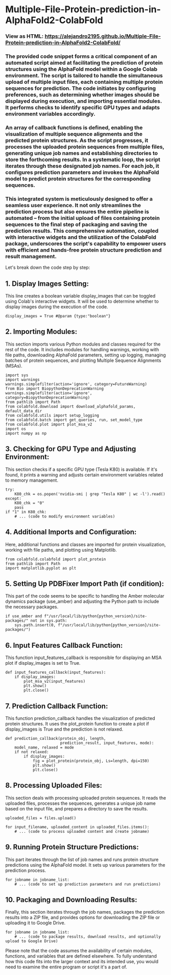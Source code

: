 # Multiple-File-Protein-prediction-in-AlphaFold2-ColabFold
### View as HTML: https://alejandro2195.github.io/Multiple-File-Protein-prediction-in-AlphaFold2-ColabFold/
### The provided code snippet forms a critical component of an automated script aimed at facilitating the prediction of protein structures using the AlphaFold model within a Google Colab environment. The script is tailored to handle the simultaneous upload of multiple input files, each containing multiple protein sequences for prediction. The code initiates by configuring preferences, such as determining whether images should be displayed during execution, and importing essential modules. It performs checks to identify specific GPU types and adapts environment variables accordingly.

### An array of callback functions is defined, enabling the visualization of multiple sequence alignments and the predicted protein structures. As the script progresses, it processes the uploaded protein sequences from multiple files, generating unique job names and establishing directories to store the forthcoming results. In a systematic loop, the script iterates through these designated job names. For each job, it configures prediction parameters and invokes the AlphaFold model to predict protein structures for the corresponding sequences.

### This integrated system is meticulously designed to offer a seamless user experience. It not only streamlines the prediction process but also ensures the entire pipeline is automated – from the initial upload of files containing protein sequences to the final step of packaging and saving the prediction results. This comprehensive automation, coupled with interactive widgets and the utilization of the ColabFold package, underscores the script's capability to empower users with efficient and hands-free protein structure prediction and result management.

Let's break down the code step by step:

## 1. Display Images Setting:
This line creates a boolean variable display_images that can be toggled using Colab's interactive widgets. It will be used to determine whether to display images during the execution of the code.

```{python}
display_images = True #@param {type:"boolean"}
```

## 2. Importing Modules:
This section imports various Python modules and classes required for the rest of the code. It includes modules for handling warnings, working with file paths, downloading AlphaFold parameters, setting up logging, managing batches of protein sequences, and plotting Multiple Sequence Alignments (MSAs).

```{python}
import sys
import warnings
warnings.simplefilter(action='ignore', category=FutureWarning)
from Bio import BiopythonDeprecationWarning
warnings.simplefilter(action='ignore', category=BiopythonDeprecationWarning)
from pathlib import Path
from colabfold.download import download_alphafold_params, default_data_dir
from colabfold.utils import setup_logging
from colabfold.batch import get_queries, run, set_model_type
from colabfold.plot import plot_msa_v2
import os
import numpy as np
```

## 3. Checking for GPU Type and Adjusting Environment:
This section checks if a specific GPU type (Tesla K80) is available. If it's found, it prints a warning and adjusts certain environment variables related to memory management.

```{python}
try:
    K80_chk = os.popen('nvidia-smi | grep "Tesla K80" | wc -l').read()
except:
    K80_chk = "0"
    pass
if "1" in K80_chk:
    # ... (code to modify environment variables)

```

## 4. Additional Imports and Configuration:
Here, additional functions and classes are imported for protein visualization, working with file paths, and plotting using Matplotlib.

```{python}
from colabfold.colabfold import plot_protein
from pathlib import Path
import matplotlib.pyplot as plt

```

## 5. Setting Up PDBFixer Import Path (if condition):
This part of the code seems to be specific to handling the Amber molecular dynamics package (use_amber) and adjusting the Python path to include the necessary packages.

```{python}
if use_amber and f"/usr/local/lib/python{python_version}/site-packages/" not in sys.path:
    sys.path.insert(0, f"/usr/local/lib/python{python_version}/site-packages/")
```

## 6. Input Features Callback Function:
This function input_features_callback is responsible for displaying an MSA plot if display_images is set to True.

```{python}
def input_features_callback(input_features):  
    if display_images:    
        plot_msa_v2(input_features)
        plt.show()
        plt.close()
```

## 7. Prediction Callback Function:
This function prediction_callback handles the visualization of predicted protein structures. It uses the plot_protein function to create a plot if display_images is True and the prediction is not relaxed.

```{python}
def prediction_callback(protein_obj, length,
                        prediction_result, input_features, mode):
    model_name, relaxed = mode
    if not relaxed:
        if display_images:
            fig = plot_protein(protein_obj, Ls=length, dpi=150)
            plt.show()
            plt.close()
```

## 8. Processing Uploaded Files:
This section deals with processing uploaded protein sequences. It reads the uploaded files, processes the sequences, generates a unique job name based on the input file, and prepares a directory to save the results.

```{python}
uploaded_files = files.upload()

for input_filename, uploaded_content in uploaded_files.items():
    # ... (code to process uploaded content and create jobname)
```

## 9. Running Protein Structure Predictions:
This part iterates through the list of job names and runs protein structure predictions using the AlphaFold model. It sets up various parameters for the prediction process.

```{python}
for jobname in jobname_list:
    # ... (code to set up prediction parameters and run predictions)
```

## 10. Packaging and Downloading Results:
Finally, this section iterates through the job names, packages the prediction results into a ZIP file, and provides options for downloading the ZIP file or uploading it to Google Drive.

```{python}
for jobname in jobname_list:
    # ... (code to package results, download results, and optionally upload to Google Drive)
```

Please note that the code assumes the availability of certain modules, functions, and variables that are defined elsewhere. To fully understand how this code fits into the larger context and its intended use, you would need to examine the entire program or script it's a part of.
